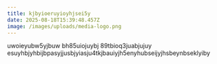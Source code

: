 ```yaml
---
title: kjbyioeruyioyhjsei5y
date: 2025-08-18T15:39:48.457Z
image: /images/uploads/media-logo.png
---
```

u﻿woieyubw5yjbuw bh85uiojuybj 89tbioq3juabjujuy esuyhbjyhbijbpasyjjusbjyiasju4tkjbauiyjh5enyhubseijyjhsbeynbseklyiby